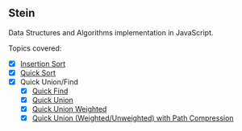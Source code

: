 ## Stein
Data Structures and Algorithms implementation in JavaScript.

Topics covered:

- [x] [Insertion Sort](javascript/algorithms/sorts/insertion.js)
- [x] [Quick Sort](javascript/algorithms/sorts/quick-sort.js)
- [x] Quick Union/Find
    - [x] [Quick Find](javascript/algorithms/quick-find-union/index.js#L9)
    - [x] [Quick Union](javascript/algorithms/quick-find-union/index.js#L77)
    - [x] [Quick Union Weighted](javascript/algorithms/quick-find-union/index.js#L177)
    - [x] [Quick Union (Weighted/Unweighted) with Path Compression](javascript/algorithms/quick-find-union/index.js#L278)
